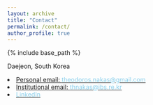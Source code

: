```yaml
---
layout: archive
title: "Contact"
permalink: /contact/
author_profile: true
---
```


{% include base_path %}

Daejeon, South Korea<br>

<li><a href="mailto:{{ theodoros.nakas@gmail.com }}"><i class="fa fa-fw fa-envelope-square" aria-hidden="true"></i> Personal email: <span style="color: skyblue">theodoros.nakas@gmail.com</span> </a></li>

<li><a href="mailto:{{ thnakas@ibs.re.kr }}"><i class="fa fa-fw fa-envelope-square" aria-hidden="true"></i> Institutional email: <span style="color: skyblue">thnakas@ibs.re.kr </span></a></li>

<li><a href="https://www.linkedin.com/in/{{ author.linkedin }}"><i class="fa fa-fw fa-linkedin-square" aria-hidden="true"></i> <span style="color: skyblue">LinkedIn</span></a></li>
